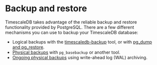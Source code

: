 # Backup and restore

TimescaleDB takes advantage of the reliable backup and restore functionality
provided by PostgreSQL. There are a few different mechanisms you can use to
backup your TimescaleDB database:
*   Logical backups with the [timescaledb-backup][timescaledb-backup] tool, or
    with [pg_dump and pg_restore][logical-backups].
*   [Physical backups][physical-backups] with `pg_basebackup` or another tool.
*   [Ongoing physical backups][ongoing-physical-backups] using write-ahead log (WAL) archiving.


[timescaledb-backup]: /how-to-guides/backup-and-restore/timescaledb-backup
[physical-backups]: /how-to-guides/backup-and-restore/physical/
[ongoing-physical-backups]: /how-to-guides/backup-and-restore/docker-and-wale/
[logical-backups]: /how-to-guides/backup-and-restore/pg-dump-and-restore/
